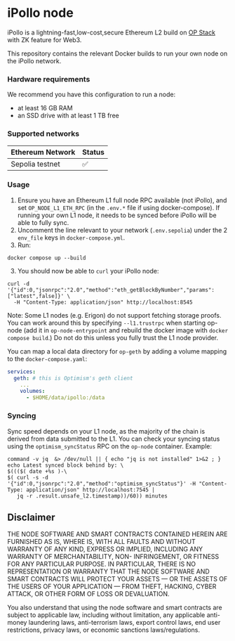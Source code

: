 # iPollo node

iPollo is a lightning-fast,low-cost,secure Ethereum L2 build on [OP Stack](https://stack.optimism.io/) with ZK feature for Web3.

This repository contains the relevant Docker builds to run your own node on the iPollo network.

### Hardware requirements

We recommend you have this configuration to run a node:

- at least 16 GB RAM
- an SSD drive with at least 1 TB free

### Supported networks

| Ethereum Network | Status |
|------------------| ------ |
| Sepolia testnet  | ✅     |

### Usage

1. Ensure you have an Ethereum L1 full node RPC available (not iPollo), and set `OP_NODE_L1_ETH_RPC` (in the `.env.*` file if using docker-compose). If running your own L1 node, it needs to be synced before iPollo will be able to fully sync.
2. Uncomment the line relevant to your network (`.env.sepolia`) under the 2 `env_file` keys in `docker-compose.yml`.
3. Run:

```
docker compose up --build
```

3. You should now be able to `curl` your iPollo node:

```
curl -d '{"id":0,"jsonrpc":"2.0","method":"eth_getBlockByNumber","params":["latest",false]}' \
  -H "Content-Type: application/json" http://localhost:8545
```

Note: Some L1 nodes (e.g. Erigon) do not support fetching storage proofs. You can work around this by specifying `--l1.trustrpc` when starting op-node (add it in `op-node-entrypoint` and rebuild the docker image with `docker compose build`.) Do not do this unless you fully trust the L1 node provider.

You can map a local data directory for `op-geth` by adding a volume mapping to the `docker-compose.yaml`:

```yaml
services:
  geth: # this is Optimism's geth client
    ...
    volumes:
      - $HOME/data/ipollo:/data
```

### Syncing

Sync speed depends on your L1 node, as the majority of the chain is derived from data submitted to the L1. You can check your syncing status using the `optimism_syncStatus` RPC on the `op-node` container. Example:

```
command -v jq  &> /dev/null || { echo "jq is not installed" 1>&2 ; }
echo Latest synced block behind by: \
$((($( date +%s )-\
$( curl -s -d '{"id":0,"jsonrpc":"2.0","method":"optimism_syncStatus"}' -H "Content-Type: application/json" http://localhost:7545 |
   jq -r .result.unsafe_l2.timestamp))/60)) minutes
```

## Disclaimer


THE NODE SOFTWARE AND SMART CONTRACTS CONTAINED HEREIN ARE FURNISHED AS IS, WHERE IS, WITH ALL FAULTS AND WITHOUT WARRANTY OF ANY KIND, EXPRESS OR IMPLIED, INCLUDING ANY WARRANTY OF MERCHANTABILITY, NON- INFRINGEMENT, OR FITNESS FOR ANY PARTICULAR PURPOSE. IN PARTICULAR, THERE IS NO REPRESENTATION OR WARRANTY THAT THE NODE SOFTWARE AND SMART CONTRACTS WILL PROTECT YOUR ASSETS — OR THE ASSETS OF THE USERS OF YOUR APPLICATION — FROM THEFT, HACKING, CYBER ATTACK, OR OTHER FORM OF LOSS OR DEVALUATION.

You also understand that using the node software and smart contracts are subject to applicable law, including without limitation, any applicable anti-money laundering laws, anti-terrorism laws, export control laws, end user restrictions, privacy laws, or economic sanctions laws/regulations.